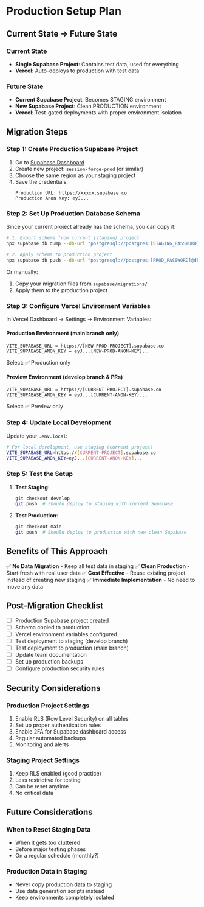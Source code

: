 # Production Setup Plan

## Current State → Future State

### Current State
- **Single Supabase Project**: Contains test data, used for everything
- **Vercel**: Auto-deploys to production with test data

### Future State
- **Current Supabase Project**: Becomes STAGING environment
- **New Supabase Project**: Clean PRODUCTION environment
- **Vercel**: Test-gated deployments with proper environment isolation

## Migration Steps

### Step 1: Create Production Supabase Project

1. Go to [Supabase Dashboard](https://app.supabase.com)
2. Create new project: `session-forge-prod` (or similar)
3. Choose the same region as your staging project
4. Save the credentials:
   ```
   Production URL: https://xxxxx.supabase.co
   Production Anon Key: eyJ...
   ```

### Step 2: Set Up Production Database Schema

Since your current project already has the schema, you can copy it:

```bash
# 1. Export schema from current (staging) project
npx supabase db dump --db-url "postgresql://postgres:[STAGING_PASSWORD]@db.[STAGING_PROJECT_ID].supabase.co:5432/postgres" > schema.sql

# 2. Apply schema to production project
npx supabase db push --db-url "postgresql://postgres:[PROD_PASSWORD]@db.[PROD_PROJECT_ID].supabase.co:5432/postgres" < schema.sql
```

Or manually:
1. Copy your migration files from `supabase/migrations/`
2. Apply them to the production project

### Step 3: Configure Vercel Environment Variables

In Vercel Dashboard → Settings → Environment Variables:

#### Production Environment (main branch only)
```
VITE_SUPABASE_URL = https://[NEW-PROD-PROJECT].supabase.co
VITE_SUPABASE_ANON_KEY = eyJ...[NEW-PROD-ANON-KEY]...
```
Select: ✅ Production only

#### Preview Environment (develop branch & PRs)
```
VITE_SUPABASE_URL = https://[CURRENT-PROJECT].supabase.co
VITE_SUPABASE_ANON_KEY = eyJ...[CURRENT-ANON-KEY]...
```
Select: ✅ Preview only

### Step 4: Update Local Development

Update your `.env.local`:
```bash
# For local development, use staging (current project)
VITE_SUPABASE_URL=https://[CURRENT-PROJECT].supabase.co
VITE_SUPABASE_ANON_KEY=eyJ...[CURRENT-ANON-KEY]...
```

### Step 5: Test the Setup

1. **Test Staging**: 
   ```bash
   git checkout develop
   git push  # Should deploy to staging with current Supabase
   ```

2. **Test Production**:
   ```bash
   git checkout main
   git push  # Should deploy to production with new clean Supabase
   ```

## Benefits of This Approach

✅ **No Data Migration** - Keep all test data in staging
✅ **Clean Production** - Start fresh with real user data
✅ **Cost Effective** - Reuse existing project instead of creating new staging
✅ **Immediate Implementation** - No need to move any data

## Post-Migration Checklist

- [ ] Production Supabase project created
- [ ] Schema copied to production
- [ ] Vercel environment variables configured
- [ ] Test deployment to staging (develop branch)
- [ ] Test deployment to production (main branch)
- [ ] Update team documentation
- [ ] Set up production backups
- [ ] Configure production security rules

## Security Considerations

### Production Project Settings
1. Enable RLS (Row Level Security) on all tables
2. Set up proper authentication rules
3. Enable 2FA for Supabase dashboard access
4. Regular automated backups
5. Monitoring and alerts

### Staging Project Settings
1. Keep RLS enabled (good practice)
2. Less restrictive for testing
3. Can be reset anytime
4. No critical data

## Future Considerations

### When to Reset Staging Data
- When it gets too cluttered
- Before major testing phases
- On a regular schedule (monthly?)

### Production Data in Staging
- Never copy production data to staging
- Use data generation scripts instead
- Keep environments completely isolated